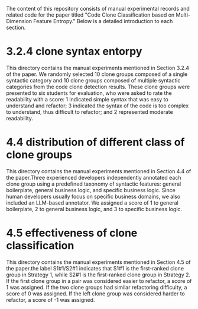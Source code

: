 The content of this repository consists of manual experimental records and related code for the paper titled "Code Clone Classification based on Multi-Dimension Feature Entropy." Below is a detailed introduction to each section.

# 3.2.4 clone syntax entorpy
This directory contains the manual experiments mentioned in Section 3.2.4 of the paper. We randomly selected 10 clone groups composed of a single syntactic category and 10 clone groups composed of multiple syntactic categories from the code clone detection results. These clone groups were presented to six students for evaluation, who were asked to rate the readability with a score: 1 indicated simple syntax that was easy to understand and refactor; 3 indicated the syntax of the code is too complex to understand, thus difficult to refactor; and 2 represented moderate readability.

# 4.4 distribution of different class of clone groups
This directory contains the manual experiments mentioned in Section 4.4 of the paper.Three experienced developers independently annotated each clone group using a predefined taxonomy of syntactic features: general boilerplate, general business logic, and specific business logic. Since human developers usually focus on specific business domains, we also included an LLM-based annotator. We assigned a score of 1 to general boilerplate, 2 to general business logic, and 3 to specific business logic.

# 4.5 effectiveness of clone classification
This directory contains the manual experiments mentioned in Section 4.5 of the paper.the label S1#1/S2#1 indicates that S1#1 is the first-ranked clone group in Strategy 1, while S2#1 is the first-ranked clone group in Strategy 2. If the first clone group in a pair was considered easier to refactor, a score of 1 was assigned. If the two clone groups had similar refactoring difficulty, a score of 0 was assigned. If the left clone group was considered harder to refactor, a score of -1 was assigned.
